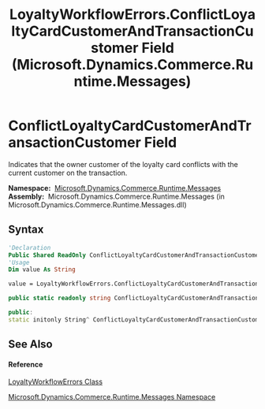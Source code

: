 ﻿---
title: LoyaltyWorkflowErrors.ConflictLoyaltyCardCustomerAndTransactionCustomer Field (Microsoft.Dynamics.Commerce.Runtime.Messages)
TOCTitle: ConflictLoyaltyCardCustomerAndTransactionCustomer Field
ms:assetid: F:Microsoft.Dynamics.Commerce.Runtime.Messages.LoyaltyWorkflowErrors.ConflictLoyaltyCardCustomerAndTransactionCustomer
ms:mtpsurl: https://technet.microsoft.com/en-us/library/microsoft.dynamics.commerce.runtime.messages.loyaltyworkflowerrors.conflictloyaltycardcustomerandtransactioncustomer(v=AX.60)
ms:contentKeyID: 62203739
ms.date: 05/18/2015
mtps_version: v=AX.60
f1_keywords:
- Microsoft.Dynamics.Commerce.Runtime.Messages.LoyaltyWorkflowErrors.ConflictLoyaltyCardCustomerAndTransactionCustomer
dev_langs:
- CSharp
- C++
- VB
---

# ConflictLoyaltyCardCustomerAndTransactionCustomer Field

Indicates that the owner customer of the loyalty card conflicts with the current customer on the transaction.

**Namespace:**  [Microsoft.Dynamics.Commerce.Runtime.Messages](microsoft-dynamics-commerce-runtime-messages-namespace.md)  
**Assembly:**  Microsoft.Dynamics.Commerce.Runtime.Messages (in Microsoft.Dynamics.Commerce.Runtime.Messages.dll)

## Syntax

``` vb
'Declaration
Public Shared ReadOnly ConflictLoyaltyCardCustomerAndTransactionCustomer As String
'Usage
Dim value As String

value = LoyaltyWorkflowErrors.ConflictLoyaltyCardCustomerAndTransactionCustomer
```

``` csharp
public static readonly string ConflictLoyaltyCardCustomerAndTransactionCustomer
```

``` c++
public:
static initonly String^ ConflictLoyaltyCardCustomerAndTransactionCustomer
```

## See Also

#### Reference

[LoyaltyWorkflowErrors Class](loyaltyworkflowerrors-class-microsoft-dynamics-commerce-runtime-messages.md)

[Microsoft.Dynamics.Commerce.Runtime.Messages Namespace](microsoft-dynamics-commerce-runtime-messages-namespace.md)

